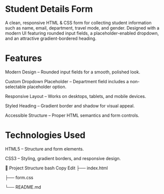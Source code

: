 # Student Details Form
A clean, responsive HTML & CSS form for collecting student information such as name, email, department, travel mode, and gender. Designed with a modern UI featuring rounded input fields, a placeholder-enabled dropdown, and an attractive gradient-bordered heading.

# Features
Modern Design – Rounded input fields for a smooth, polished look.

Custom Dropdown Placeholder – Department field includes a non-selectable placeholder option.

Responsive Layout – Works on desktops, tablets, and mobile devices.

Styled Heading – Gradient border and shadow for visual appeal.

Accessible Structure – Proper HTML semantics and form controls.

# Technologies Used
HTML5 – Structure and form elements.

CSS3 – Styling, gradient borders, and responsive design.

📂 Project Structure
bash
Copy
Edit
├── index.html

├── form.css 

└── README.md      
